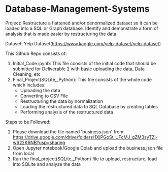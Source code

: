 # Database-Management-Systems

Project:
Restructure a flattened and/or denormalized dataset so it can be loaded into a SQL or Graph database. Identify and demonstrate a form of analysis that is made easier by restructuring the data.

Dataset:
Yelp Dataset(https://www.kaggle.com/yelp-dataset/yelp-dataset)

This Github Repo consists of:
1. Initial_Code.ipynb: This file consists of the initial code that should be submitted for Deliverable 2 with basic uploading the data, Data Cleaning, etc
2. Final_Project(SQLite,_Python): This file consists of the whole code which includes:
   - Uploading the data
   - Converting to CSV File
   - Restructuring the data by normalization
   - Loading the restructured data to SQL Database by creating tables
   - Performing analysis of the restructured data

Steps to be Followed:
1. Please download the file named 'business.json' from https://drive.google.com/drive/folders/1XjPGoSt_UFcMJ_gZM3syTZj-w622K6NB?usp=sharing
2. Open Jupyter notebook/Google Colab and upload the business.json file from local
3. Run the final_project(SQLite,_Python) file to upload, restructure, load into SQLite and analyze the data

